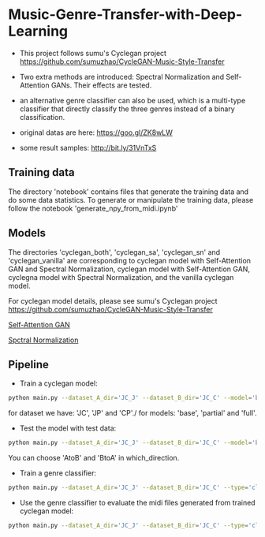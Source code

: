 # Music-Genre-Transfer-with-Deep-Learning

- This project follows sumu's Cyclegan project https://github.com/sumuzhao/CycleGAN-Music-Style-Transfer

- Two extra methods are introduced: Spectral Normalization and Self-Attention GANs. Their effects are tested.

- an alternative genre classifier can also be used, which is a multi-type classifier that directly classify the three genres instead of a binary classification.

- original datas are here: https://goo.gl/ZK8wLW

- some result samples: http://bit.ly/31VnTxS

## Training data
The directory 'notebook' contains files that generate the training data and do some data statistics.
To generate or manipulate the training data, please follow the notebook 'generate_npy_from_midi.ipynb'

## Models
The directories 'cyclegan_both', 'cyclegan_sa', 'cyclegan_sn' and 'cyclegan_vanilla' are corresponding to cyclegan model with Self-Attention GAN and Spectral Normalization, cyclegan model with Self-Attention GAN, cyclegna model with Spectral Normalization, and the vanilla cyclegan model.

For cyclegan model details, please see sumu's Cyclegan project https://github.com/sumuzhao/CycleGAN-Music-Style-Transfer

[Self-Attention GAN](https://arxiv.org/abs/1805.08318)

[Spctral Normalization](https://arxiv.org/abs/1802.05957)

## Pipeline
- Train a cyclegan model:
```bash
python main.py --dataset_A_dir='JC_J' --dataset_B_dir='JC_C' --model='base'
```
for dataset we have: 'JC', 'JP' and 'CP'./
for models: 'base', 'partial' and 'full'. 

- Test the model with test data:
```bash
python main.py --dataset_A_dir='JC_J' --dataset_B_dir='JC_C' --model='base' --phase='test' --which_direction='AtoB'
```
You can choose 'AtoB' and 'BtoA' in which_direction. 

- Train a genre classifier:
```bash
python main.py --dataset_A_dir='JC_J' --dataset_B_dir='JC_C' --type='classifier'
```

- Use the genre classifier to evaluate the midi files generated from trained cyclegan model:
```bash
python main.py --dataset_A_dir='JC_J' --dataset_B_dir='JC_C' --type='classifier' --model='base' --phase='test' --which_direction='AtoB'
